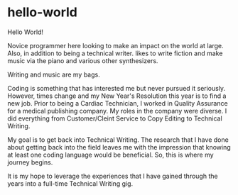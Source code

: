 # hello-world
Hello World!

Novice programmer here looking to make an impact on the world at large. Also, in addition to being a technical writer. likes to write fiction and make music via the piano and various other synthesizers.

Writing and music are my bags.

Coding is something that has interested me but never pursued it seriously. However, times change and my New Year's Resolution this year is to find a new job. Prior to being a Cardiac Technician, I worked in Quality Assurance for a medical publishing company. My roles in the company were diverse. I did everything from Customer/Cleint Service to Copy Editing to Technical Writing. 

My goal is to get back into Technical Writing. The research that I have done about getting back into the field leaves me with the impression that knowing at least one coding language would be beneficial. So, this is where my journey begins. 

It is my hope to leverage the experiences that I have gained through the years into a full-time Technical Writing gig.
